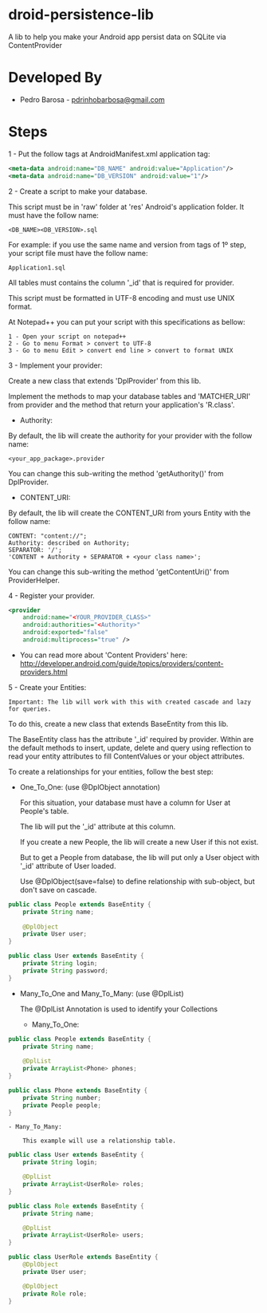 droid-persistence-lib
=====================

A lib to help you make your Android app persist data on SQLite via ContentProvider

Developed By
============

* Pedro Barosa - <pdrinhobarbosa@gmail.com>

Steps
=====

1 - Put the follow tags at AndroidManifest.xml application tag:
```xml
<meta-data android:name="DB_NAME" android:value="Application"/>
<meta-data android:name="DB_VERSION" android:value="1"/>
```
2 - Create a script to make your database.
  
This script must be in 'raw' folder at 'res' Android's application folder. 
It must have the follow name: 
```
<DB_NAME><DB_VERSION>.sql
```

For example: if you use the same name and version from tags of 1º step, your script file must have the follow name: 
```
Application1.sql
```
All tables must contains the column '_id' that is required for provider.

This script must be formatted in UTF-8 encoding and must use UNIX format.

At Notepad++ you can put your script with this specifications as bellow:

    1 - Open your script on notepad++
    2 - Go to menu Format > convert to UTF-8
    3 - Go to menu Edit > convert end line > convert to format UNIX 
    
3 - Implement your provider:

Create a new class that extends 'DplProvider' from this lib.

Implement the methods to map your database tables and 'MATCHER_URI' from provider and the method that return your application's 'R.class'.

- Authority:

By default, the lib will create the authority for your provider with the follow name: 
```
<your_app_package>.provider
```
You can change this sub-writing the method 'getAuthority()' from DplProvider.
	
- CONTENT_URI:

By default, the lib will create the CONTENT_URI from yours Entity with the follow name:
```
CONTENT: "content://";
Authority: described on Authority;
SEPARATOR: '/';
'CONTENT + Authority + SEPARATOR + <your class name>';
```
You can change this sub-writing the method 'getContentUri()' from ProviderHelper.

4 - Register your provider.
```xml
<provider
	android:name="<YOUR_PROVIDER_CLASS>"
	android:authorities="<Authority>"
	android:exported="false"
	android:multiprocess="true" />
```
- You can read more about 'Content Providers' here: 
		http://developer.android.com/guide/topics/providers/content-providers.html

5 - Create your Entities:

	Important: The lib will work with this with created cascade and lazy for queries.
	
To do this, create a new class that extends BaseEntity from this lib.

The BaseEntity class has the attribute '_id' required by provider. 
Within are the default methods to insert, update, delete and query using reflection to read your entity attributes to fill ContentValues or your object attributes.

To create a relationships for your entities, follow the best step:
- One_To_One: (use @DplObject annotation)

	For this situation, your database must have a column for User at People's table.

	The lib will put the '_id' attribute at this column.

	If you create a new People, the lib will create a new User if this not exist.

	But to get a People from database, the lib will put only a User object with '_id' attribute of User loaded.

	Use @DplObject(save=false) to define relationship with sub-object, but don't save on cascade.
	
```java
public class People extends BaseEntity {
	private String name;
	
	@DplObject
	private User user;
}
```
```java
public class User extends BaseEntity {
	private String login;
	private String password;
}
```
- Many_To_One and Many_To_Many: (use @DplList)
	
	The @DplList Annotation is used to identify your Collections

	- Many_To_One:

```java
public class People extends BaseEntity {
	private String name;
	
	@DplList
	private ArrayList<Phone> phones;
}
```
```java
public class Phone extends BaseEntity {
	private String number;
	private People people;
}
```
	- Many_To_Many:
	 
		This example will use a relationship table.

```java
public class User extends BaseEntity {
	private String login;

	@DplList
	private ArrayList<UserRole> roles;
}
```
```java
public class Role extends BaseEntity {
	private String name;

	@DplList
	private ArrayList<UserRole> users;
}
```
```java
public class UserRole extends BaseEntity {
	@DplObject
	private User user;

	@DplObject
	private Role role;
}
```




